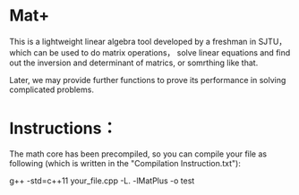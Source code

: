 # Mat+

This is a lightweight linear algebra tool developed by a freshman in SJTU， which can be used to do matrix operations， solve linear equations and find out the inversion and determinant of matrics, or somrthing like that.

Later, we may provide further functions to prove its performance in solving complicated problems.

# Instructions：

The math core has been precompiled, so you can compile your file as following (which is written in the "Compilation Instruction.txt"):

g++ -std=c++11 your_file.cpp -L. -lMatPlus -o test

